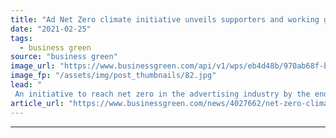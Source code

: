 ```yaml
---
title: "Ad Net Zero climate initiative unveils supporters and working groups"
date: "2021-02-25"
tags: 
  - business green
source: "business green"
image_url: "https://www.businessgreen.com/api/v1/wps/eb4d48b/970ab68f-b068-4895-a61a-6befe76a4c21/3/iStock-525568423-185x114.jpg"
image_fp: "/assets/img/post_thumbnails/82.jpg"
lead: "
 An initiative to reach net zero in the advertising industry by the end of 2030 today provided further details of how it will enact its action plan, which was published last year ..."
article_url: "https://www.businessgreen.com/news/4027662/net-zero-climate-initiative-unveils-supporters"
---
```


---
